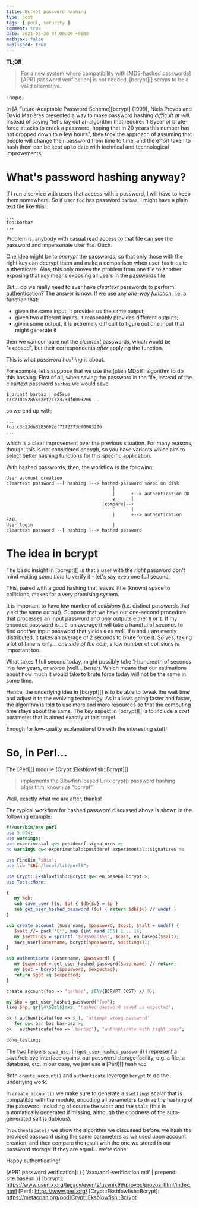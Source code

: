 ```yaml
---
title: Bcrypt password hashing
type: post
tags: [ perl, security ]
comment: true
date: 2021-05-30 07:00:00 +0200
mathjax: false
published: true
---
```


**TL;DR**

> For a new system where compatibility with [MD5-hashed passwords][APR1
> password verification] is not needed, [bcrypt][] seems to be a valid
> alternative.

I hope.

In [A Future-Adaptable Password Scheme][bcrypt] (1999), Niels Provos and
David Mazières presented a way to make password hashing *difficult at
will*. Instead of saying "let's lay out an algorithm that requires 1 Gyear
of brute-force attacks to crack a password, hoping that in 20 years this
number has not dropped down to a few hours", they took the approach of
assuming that people will change their password from time to time, and
the effort taken to hash them can be kept up to date with technical and
technological improvements.

# What's password hashing anyway?

If I run a service with users that access with a password, I will have
to keep them somewhere. So if user `foo` has password `barbaz`, I might
have a plain text file like this:

```
...
foo:barbaz
...
```

Problem is, anybody with casual read access to that file can see the
password and impersonate user `foo`. Ouch.

One idea might be to *encrypt* the passwords, so that only those with
the right key can decrypt them and make a comparison when user `foo`
tries to authenticate. Alas, this only moves the problem from one file
to another: exposing that *key* means exposing all users in the
passwords file.

But... do we really need to ever have *cleartext* passwords to perform
authentication? The answer is now. If we use any *one-way function*,
i.e. a function that:

- given the same input, it provides us the same output;
- given two different inputs, it reasonably provides different outputs;
- given some output, it is extremely difficult to figure out one input
  that might generate it

then we can compare not the *cleartext* passwords, which would be
"exposed", but their correspondents *after* applying the function.

This is what *password hashing* is about.

For example, let's suppose that we use the [plain MD5][] algorithm to do this
hashing. First of all, when saving the password in the file, instead of
the cleartext password `barbaz` we would save:

```shell
$ printf barbaz | md5sum
c3c23db5285662ef7172373df0003206  -
```

so we end up with:

```
...
foo:c3c23db5285662ef7172373df0003206
...
```

which is a clear improvement over the previous situation. For many
reasons, though, this is not considered *enough*, so you have variants
which aim to select better hashing functions for this specific
application.

With hashed passwords, then, the workflow is the following:

```
User account creation
cleartext password --[ hashing ]--> hashed-password saved on disk
                                        |
                                        |      +--> authentication OK
                                        v      |
                                    [compare]--+
                                        ^      |
                                        |      +--> authentication FAIL
User login                              |
cleartext password --[ hashing ]--> hashed password
```


# The idea in bcrypt

The basic insight in [bcrypt][] is that a user with the *right* password
don't mind waiting *some time* to verify it - let's say even one full
second.

This, paired with a good hashing that leaves little (known) space to
collisions, makes for a very promising system.

It is important to have low number of *collisions* (i.e. distinct
passwords that yield the same output). Suppose that we have our
one-second procedure that processes an input password and only outputs
either `0` or `1`. If my encoded password is... `0`, on average it will
take a handful of seconds to find *another* input password that yields
`0` as well. If `0` and `1` are evenly distributed, it takes an average
of 2 seconds to brute force it. So yes, taking a lot of time is only...
*one side of the coin*, a low number of collisions is important too.

What takes 1 full second today, might possibly take 1-hundredth of
seconds in a few years, or worse (well... *better*). Which means that
our estimations about how much it would take to brute force today will
not be the same in some time.

Hence, the underlying idea in [bcrypt][] is to be able to tweak the wait
time and adjust it to the evolving technology. As it allows going
faster and faster, the algorithm is told to use more and more resources
so that the computing time stays about the same. The key aspect in
[bcrypt][] is to include a *cost* parameter that is aimed exactly at
this target.

Enough for low-quality explanations! On with the interesting stuff!

# So, in Perl...

The [Perl][] module [Crypt::Eksblowfish::Bcrypt][]

> implements the Blowfish-based Unix crypt() password hashing algorithm,
> known as "bcrypt".

Well, exactly what we are after, thanks!

The typical workflow for hashed password discussed above is shown in the
following example:

```perl
#!/usr/bin/env perl
use 5.024;
use warnings;
use experimental qw< postderef signatures >;
no warnings qw< experimental::postderef experimental::signatures >;

use FindBin '$Bin';
use lib "$Bin/local/lib/perl5";

use Crypt::Eksblowfish::Bcrypt qw< en_base64 bcrypt >;
use Test::More;

{
   my %db;
   sub save_user ($u, $p) { $db{$u} = $p }
   sub get_user_hashed_password ($u) { return $db{$u} // undef }
}

sub create_account ($username, $password, $cost, $salt = undef) {
   $salt //= pack 'C*', map {int rand 256} 1 .. 16;
   my $settings = sprintf '$2a$%02d$%s', $cost, en_base64($salt);
   save_user($username, bcrypt($password, $settings));
}

sub authenticate ($username, $password) {
   my $expected = get_user_hashed_password($username) // return;
   my $got = bcrypt($password, $expected);
   return $got eq $expected;
}

create_account(foo => 'barbaz', $ENV{BCRYPT_COST} // 9);

my $hp = get_user_hashed_password('foo');
like $hp, qr{\A\$2a\$}mxs, 'hashed password saved as expected';

ok ! authenticate(foo => $_), 'attempt wrong password'
   for qw< bar baz bar-baz >;
ok   authenticate(foo => 'barbaz'), 'authenticate with right pass';

done_testing;
```

The two helpers `save_user()`/`get_user_hashed_password()` represent a
save/retrieve interface against our password storage facility, e.g. a
file, a database, etc. In our case, we just use a [Perl][] hash `%db`.

Both `create_account()` and `authenticate` leverage `bcrypt` to do the
underlying work.

In `create_account()` we make sure to generate a `$settings` scalar that
is compatible with the module, encoding all parameters to drive the
hashing of the password, including of course the `$cost` and the `$salt`
(this is automatically generated if missing, although the goodness of
the auto-generated salt is dubious).

In `authenticate()` we show the algorithm we discussed before: we hash
the provided password using the same parameters as we used upon account
creation, and then compare the result with the one we stored in our
password storage. If they are equal... we're done.

Happy authenticating!


[APR1 password verification]: {{ '/xxx/apr1-verification.md' | prepend: site.baseurl }}
[bcrypt]: https://www.usenix.org/legacy/events/usenix99/provos/provos_html/index.html
[Perl]: https://www.perl.org/
[Crypt::Eksblowfish::Bcrypt]: https://metacpan.org/pod/Crypt::Eksblowfish::Bcrypt
